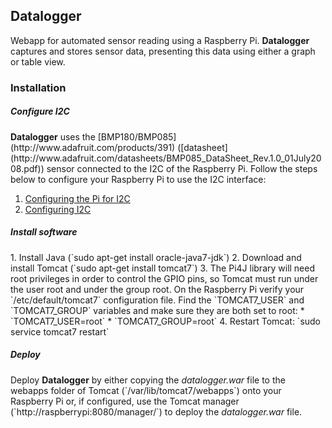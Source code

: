 <h2>Datalogger</h2>
Webapp for automated sensor reading using a Raspberry Pi. <b>Datalogger</b> captures and stores sensor data, presenting this data using either a graph or table view.

<h3>Installation</h3>
<h5>Configure I2C</h5>
<b>Datalogger</b> uses the [BMP180/BMP085](http://www.adafruit.com/products/391) ([datasheet](http://www.adafruit.com/datasheets/BMP085_DataSheet_Rev.1.0_01July2008.pdf)) sensor  connected to the I2C of the Raspberry Pi. Follow the steps below to configure your Raspberry Pi to use the I2C interface:

1. [Configuring the Pi for I2C](https://learn.adafruit.com/using-the-bmp085-with-raspberry-pi/configuring-the-pi-for-i2c)
2. [Configuring I2C](https://learn.adafruit.com/adafruits-raspberry-pi-lesson-4-gpio-setup/configuring-i2c)

<h5>Install software</h5>
1. Install Java (`sudo apt-get install oracle-java7-jdk`)
2. Download and install Tomcat (`sudo apt-get install tomcat7`)
3. The Pi4J library will need root privileges in order to control the GPIO pins, so Tomcat must run under the user root and under the group root. On the Raspberry Pi verify your `/etc/default/tomcat7` configuration file. Find  the `TOMCAT7_USER`   and `TOMCAT7_GROUP` variables and make sure they are both set to root:
	* `TOMCAT7_USER=root`
	* `TOMCAT7_GROUP=root`
4. Restart Tomcat: `sudo service tomcat7 restart`
<h5>Deploy</h5>
Deploy <b>Datalogger</b> by either copying the <i>datalogger.war</i> file to the webapps folder of Tomcat (`/var/lib/tomcat7/webapps`) onto your Raspberry Pi or, if configured, use the Tomcat manager (`http://raspberrypi:8080/manager/`) to deploy the <i>datalogger.war</i> file.
